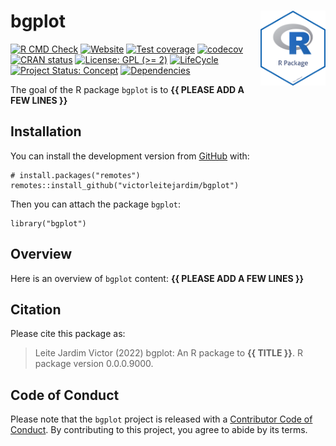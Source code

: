 <!-- README.md is generated from README.Rmd. Please edit that file -->

# bgplot <img src="man/figures/package-sticker.png" align="right" style="float:right; height:120px;"/>

<!-- badges: start -->

[![R CMD
Check](https://github.com/victorleitejardim/bgplot/actions/workflows/R-CMD-check.yaml/badge.svg)](https://github.com/victorleitejardim/bgplot/actions/workflows/R-CMD-check.yaml)
[![Website](https://github.com/victorleitejardim/bgplot/actions/workflows/pkgdown.yaml/badge.svg)](https://github.com/victorleitejardim/bgplot/actions/workflows/pkgdown.yaml)
[![Test
coverage](https://github.com/victorleitejardim/bgplot/actions/workflows/test-coverage.yaml/badge.svg)](https://github.com/victorleitejardim/bgplot/actions/workflows/test-coverage.yaml)
[![codecov](https://codecov.io/gh/victorleitejardim/bgplot/branch/main/graph/badge.svg)](https://codecov.io/gh/victorleitejardim/bgplot)
[![CRAN
status](https://www.r-pkg.org/badges/version/bgplot)](https://CRAN.R-project.org/package=bgplot)
[![License: GPL (&gt;=
2)](https://img.shields.io/badge/License-GPL%20%28%3E%3D%202%29-blue.svg)](https://choosealicense.com/licenses/gpl-2.0/)
[![LifeCycle](https://img.shields.io/badge/lifecycle-experimental-orange)](https://lifecycle.r-lib.org/articles/stages.html#experimental)
[![Project Status:
Concept](https://www.repostatus.org/badges/latest/concept.svg)](https://www.repostatus.org/#concept)
[![Dependencies](https://img.shields.io/badge/dependencies-0/0-brightgreen?style=flat)](#)
<!-- badges: end -->

The goal of the R package `bgplot` is to **{{ PLEASE ADD A FEW LINES
}}**

## Installation

You can install the development version from
[GitHub](https://github.com/) with:

    # install.packages("remotes")
    remotes::install_github("victorleitejardim/bgplot")

Then you can attach the package `bgplot`:

    library("bgplot")

## Overview

Here is an overview of `bgplot` content: **{{ PLEASE ADD A FEW LINES
}}**

## Citation

Please cite this package as:

> Leite Jardim Victor (2022) bgplot: An R package to **{{ TITLE }}**. R
> package version 0.0.0.9000.

## Code of Conduct

Please note that the `bgplot` project is released with a [Contributor
Code of
Conduct](https://contributor-covenant.org/version/2/0/CODE_OF_CONDUCT.html).
By contributing to this project, you agree to abide by its terms.

